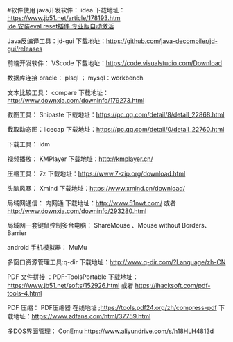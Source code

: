 #软件使用
java开发软件： idea 下载地址：<a href="https://www.jb51.net/article/178193.htm" target="_blank">https://www.jb51.net/article/178193.htm</a>   
<a href="https://blog.csdn.net/OracleOracolo/article/details/113886757" target="_blank">ide 安装eval reset插件 专业版自动激活</a>

Java反编译工具：jd-gui  下载地址：<a href="https://github.com/java-decompiler/jd-gui/releases" target="_blank">https://github.com/java-decompiler/jd-gui/releases</a>

前端开发软件： VScode 下载地址：https://code.visualstudio.com/Download

数据库连接  oracle： plsql ； mysql：workbench

文本比较工具： compare 下载地址：http://www.downxia.com/downinfo/179273.html

截图工具： Snipaste 下载地址：https://pc.qq.com/detail/8/detail_22868.html

截取动态图：licecap 下载地址：https://pc.qq.com/detail/0/detail_22760.html

下载工具： idm

视频播放： KMPlayer 下载地址：http://kmplayer.cn/

压缩工具： 7z 下载地址：https://www.7-zip.org/download.html

头脑风暴： Xmind 下载地址：https://www.xmind.cn/download/

局域网通信： 内网通 下载地址：http://www.51nwt.com/ 或者 http://www.downxia.com/downinfo/293280.html
 
局域网一套键鼠控制多台电脑： ShareMouse 、Mouse without Borders、Barrier

android 手机模拟器： MuMu

多窗口资源管理工具:q-dir  下载地址：http://www.q-dir.com/?Language/zh-CN

PDF 文件拼接 ：PDF-ToolsPortable 下载地址： https://www.jb51.net/softs/152926.html  或者 https://ihacksoft.com/pdf-tools-4.html

PDF 压缩： PDF压缩器 在线地址 ;https://tools.pdf24.org/zh/compress-pdf 下载地址：https://www.zdfans.com/html/37759.html

多DOS界面管理： ConEmu  <a href="https://www.aliyundrive.com/s/h18HLH4813d" target="_blank">https://www.aliyundrive.com/s/h18HLH4813d</a>